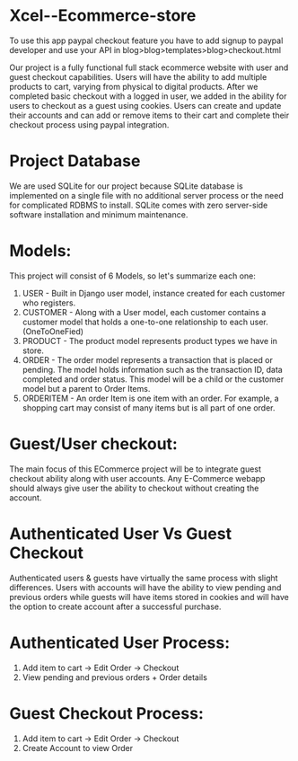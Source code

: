 # Xcel--Ecommerce-store

To use this app paypal checkout feature you have to add signup to paypal developer and use your API in blog>blog>templates>blog>checkout.html

Our project is a fully functional full stack ecommerce website with user and guest checkout capabilities. Users will have the ability to add multiple products to cart, 
varying from physical to digital products. After we completed basic checkout with a logged in user, we added in the ability for users to checkout as a guest using cookies.
Users can create and update their accounts and can add or remove items to their cart and complete their checkout process using paypal integration.


# Project Database
We are used SQLite for our project because SQLite database is implemented on a single file with no additional server process or the need for complicated RDBMS to install.
SQLite comes with zero server-side software installation and minimum maintenance.

# Models:
 This project will consist of 6 Models, so let's summarize each one:
  1. USER - Built in Django user model, instance created for each customer who registers.
  2. CUSTOMER - Along with a User model, each customer contains a customer model that holds a one-to-one relationship to each user. (OneToOneFied)
  3. PRODUCT - The product model represents product types we have in store.
  4. ORDER - The order model represents a transaction that is placed or pending. The model holds information such as the transaction ID, data completed and order status. 
   This model will be a child or the customer model but a parent to Order Items.
  5. ORDERITEM - An order Item is one item with an order. For example, a shopping cart may consist of many items but is all part of one order.


# Guest/User checkout:
The main focus of this ECommerce project will be to integrate guest checkout ability along with user accounts.
Any E-Commerce webapp should always give user the ability to checkout without creating the account.


# Authenticated User Vs Guest Checkout
Authenticated users & guests have virtually the same process with slight differences. Users with accounts will have the ability to view pending and previous orders 
while guests will have items stored in cookies and will have the option to create account after a successful purchase.

  # Authenticated User Process:
   1. Add item to cart → Edit Order → Checkout
   2. View pending and previous orders + Order details
  # Guest Checkout Process:
   1. Add item to cart → Edit Order → Checkout
   2. Create Account to view Order
